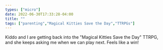 ```yaml
---
types: ["micro"]
date: 2022-06-30T17:33:28-04:00
title: ""
tags: ["parenting","Magical Kitties Save the Day","TTRPGs"]
---
```

Kiddo and I are getting back into the "Magical Kitties Save the Day" TTRPG, and she keeps asking me when we can play next. Feels like a win!
